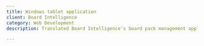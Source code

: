 ```yaml
---
title: Windows tablet application
client: Board Intelligence
category: Web Development
description: Translated Board Intelligence's board pack management application into a windows tablet app so that we could demo it to potential clients.

---
```

